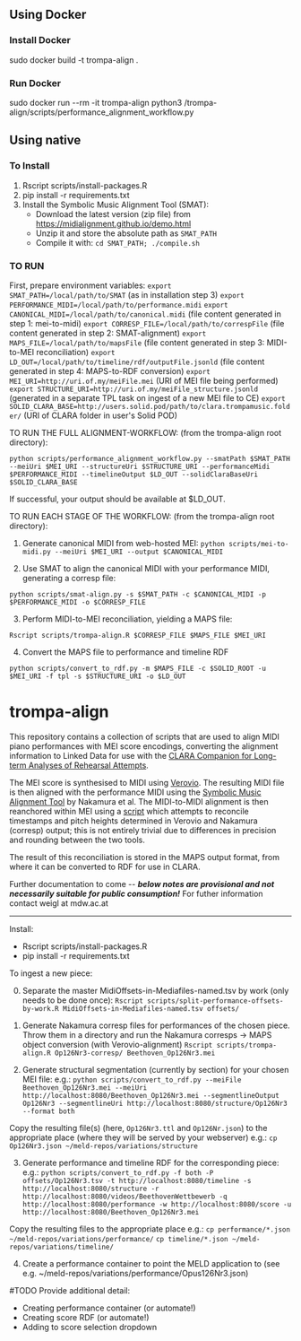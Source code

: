 ## Using Docker
### Install Docker
sudo docker build -t trompa-align .
### Run Docker
sudo docker run --rm -it trompa-align python3 /trompa-align/scripts/performance_alignment_workflow.py

## Using native
### To Install 
1. Rscript scripts/install-packages.R 
2. pip install -r requirements.txt
3. Install the Symbolic Music Alignment Tool (SMAT):
    * Download the latest version (zip file) from https://midialignment.github.io/demo.html 
    * Unzip it and store the absolute path as `SMAT_PATH`
    * Compile it with: `cd SMAT_PATH; ./compile.sh`

### TO RUN

First, prepare environment variables:
    `export SMAT_PATH=/local/path/to/SMAT` (as in installation step 3)
    `export PERFORMANCE_MIDI=/local/path/to/performance.midi`
    `export CANONICAL_MIDI=/local/path/to/canonical.midi` (file content generated in step 1: mei-to-midi)
    `export CORRESP_FILE=/local/path/to/correspFile` (file content generated in step 2: SMAT-alignment)
    `export MAPS_FILE=/local/path/to/mapsFile` (file content generated in step 3: MIDI-to-MEI reconciliation)
    `export LD_OUT=/local/path/to/timeline/rdf/outputFile.jsonld` (file content generated in step 4: MAPS-to-RDF conversion)
    `export MEI_URI=http://uri.of.my/meiFile.mei`  (URI of MEI file being performed)
    `export STRUCTURE_URI=http://uri.of.my/meiFile_structure.jsonld` (generated in a separate TPL task on ingest of a new MEI file to CE)
    `export SOLID_CLARA_BASE=http://users.solid.pod/path/to/clara.trompamusic.folder/` (URI of CLARA folder in user's Solid POD)
    
TO RUN THE FULL ALIGNMENT-WORKFLOW: (from the trompa-align root directory):

`python scripts/performance_alignment_workflow.py --smatPath $SMAT_PATH --meiUri $MEI_URI --structureUri $STRUCTURE_URI --performanceMidi $PERFORMANCE_MIDI --timelineOutput $LD_OUT --solidClaraBaseUri $SOLID_CLARA_BASE`

If successful, your output should be available at $LD_OUT. 

TO RUN EACH STAGE OF THE WORKFLOW: (from the trompa-align root directory):

1. Generate canonical MIDI from web-hosted MEI: 
  `python scripts/mei-to-midi.py --meiUri $MEI_URI --output $CANONICAL_MIDI`
  
2. Use SMAT to align the canonical MIDI with your performance MIDI, generating a corresp file:
  
  `python scripts/smat-align.py -s $SMAT_PATH -c $CANONICAL_MIDI -p $PERFORMANCE_MIDI -o $CORRESP_FILE`

3. Perform MIDI-to-MEI reconciliation, yielding a MAPS file:

  `Rscript scripts/trompa-align.R $CORRESP_FILE $MAPS_FILE $MEI_URI` 

4. Convert the MAPS file to performance and timeline RDF

  `python scripts/convert_to_rdf.py -m $MAPS_FILE -c $SOLID_ROOT -u $MEI_URI -f tpl -s $STRUCTURE_URI -o $LD_OUT` 






# trompa-align

This repository contains a collection of scripts that are used to align MIDI piano performances with MEI score encodings, converting the alignment information to Linked Data for use with the [CLARA Companion for Long-term Analyses of Rehearsal Attempts](https://github.com/trompamusic/clara). 

The MEI score is synthesised to MIDI using [Verovio](https://verovio.org). The resulting MIDI file is then aligned with the performance MIDI using the [Symbolic Music Alignment Tool](https://midialignment.github.io/demo.html) by Nakamura et al. The MIDI-to-MIDI alignment is then reanchored within MEI using a [script](scripts/trompa-align.R) which attempts to reconcile timestamps and pitch heights determined in Verovio and Nakamura (corresp) output; this is not entirely trivial due to differences in precision and rounding between the two tools. 

The result of this reconciliation is stored in the MAPS output format, from where it can be converted to RDF for use in CLARA. 

Further documentation to come -- ***below notes are provisional and not necessarily suitable for public consumption!*** For futher information contact weigl at mdw.ac.at


****



Install:
* Rscript scripts/install-packages.R 
* pip install -r requirements.txt



To ingest a new piece:

0. Separate the master MidiOffsets-in-Mediafiles-named.tsv by work (only needs to be done once):
`Rscript scripts/split-performance-offsets-by-work.R MidiOffsets-in-Mediafiles-named.tsv offsets/`

1. Generate Nakamura corresp files for performances of the chosen piece. Throw them in a directory and run the Nakamura corresps -> MAPS object conversion (with Verovio-alignment)
  `Rscript scripts/trompa-align.R Op126Nr3-corresp/ Beethoven_Op126Nr3.mei`

2. Generate structural segmentation (currently by section) for your chosen MEI file: 
e.g.: 
  `python scripts/convert_to_rdf.py --meiFile Beethoven_Op126Nr3.mei --meiUri http://localhost:8080/Beethoven_Op126Nr3.mei --segmentlineOutput Op126Nr3 --segmentlineUri http://localhost:8080/structure/Op126Nr3 --format both`

Copy the resulting file(s) (here, `Op126Nr3.ttl` and `Op126Nr.json`) to the appropriate place (where they will be served by your webserver)
e.g.:
  `cp Op126Nr3.json ~/meld-repos/variations/structure`

3. Generate performance and timeline RDF for the corresponding piece:
e.g.:
`python scripts/convert_to_rdf.py -f both -P offsets/Op126Nr3.tsv -t http://localhost:8080/timeline -s http://localhost:8080/structure -r http://localhost:8080/videos/BeethovenWettbewerb -q http://localhost:8080/performance -w http://localhost:8080/score -u http://localhost:8080/Beethoven_Op126Nr3.mei` 

Copy the resulting files to the appropriate place
e.g.:
  `cp performance/*.json ~/meld-repos/variations/performance/`
  `cp timeline/*.json ~/meld-repos/variations/timeline/`


4. Create a performance container to point the MELD application to (see e.g. ~/meld-repos/variations/performance/Opus126Nr3.json)



#TODO Provide additional detail:
- Creating performance container (or automate!)
- Creating score RDF (or automate!)
- Adding to score selection dropdown 
